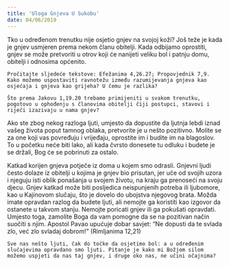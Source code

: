 ```yaml
---
title: 'Uloga Gnjeva U Sukobu'
date: 04/06/2019
---
```


Tko u određenom trenutku nije osjetio gnjev na svojoj koži? Još teže je kada je gnjev usmjeren prema nekom članu obitelji. Kada odbijamo oprostiti, gnjev se može pretvoriti u otrov koji će nanijeti veliku bol i patnju domu, obitelji i odnosima općenito.

`Pročitajte sljedeće tekstove: Efežanima 4,26.27; Propovjednik 7,9. Kako možemo uspostaviti ravnotežu između razumijevanja gnjeva kao osjećaja i gnjeva kao grijeha? U čemu je razlika?`

`Što prema Jakovu 1,19.20 trebamo primijeniti u svakom trenutku, pogotovo u ophođenju s članovima obitelji čiji postupci, stavovi i riječi izazivaju u nama gnjev?`

Ako ste zbog nekog razloga ljuti, umjesto da dopustite da ljutnja lebdi iznad vašeg života poput tamnog oblaka, pretvorite je u nešto pozitivno. Molite se za one koji vas povređuju i vrijeđaju, oprostite im i budite im na blagoslov. To u početku neće biti lako, ali kada čvrsto donesete tu odluku i budete je se držali, Bog će se pobrinuti za ostalo.

Katkad korijen gnjeva potječe iz doma u kojem smo odrasli. Gnjevni ljudi često dolaze iz obitelji u kojima je gnjev bio prisutan, jer uče od svojih uzora i njeguju isti oblik ponašanja u svojem životu, na kraju ga prenoseći na svoju djecu. Gnjev katkad može biti posljedica neispunjenih potreba ili ljubomore, kao u Kajinovom slučaju, što je dovelo do ubojstva njegovog brata. Možda imate opravdan razlog da budete ljuti, ali nemojte ga koristiti kao izgovor da ostanete u takvom stanju. Nemojte poricati gnjev ili ga pokušati opravdati. Umjesto toga, zamolite Boga da vam pomogne da se na pozitivan način suočiti s njim. Apostol Pavao upućuje dobar savjet: “Ne dopusti da te svlada zlo, već zlo svladaj dobrom!” (Rimljanima 12,21)

`Sve nas nešto ljuti, čak do točke da osjetimo bol: a u određenim slučajevima opravdano smo ljuti. Pitanje je kako mi Božjom silom možemo uspjeti da nas taj gnjev, i druge oko nas, ne učini očajnima?`
